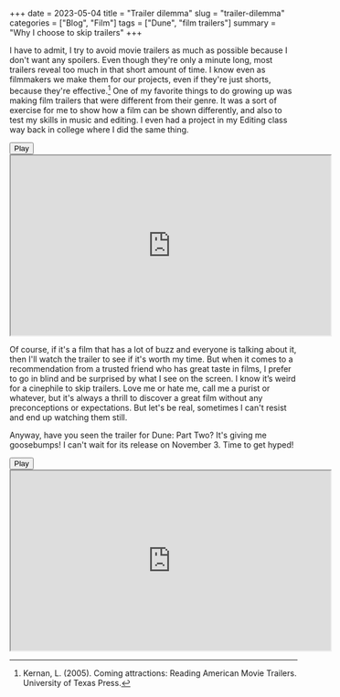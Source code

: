 +++
date = 2023-05-04
title = "Trailer dilemma"
slug = "trailer-dilemma"
categories = ["Blog", "Film"]
tags = ["Dune", "film trailers"]
summary = "Why I choose to skip trailers"
+++

I have to admit, I try to avoid movie trailers as much as possible because I don't want any spoilers. Even though they're only a minute long, most trailers reveal too much in that short amount of time. I know even as filmmakers we make them for our projects, even if they're just shorts, because they're effective.[^1] One of my favorite things to do growing up was making film trailers that were different from their genre. It was a sort of exercise for me to show how a film can be shown differently, and also to test my skills in music and editing. I even had a project in my Editing class way back in college where I did the same thing.

<lite-youtube videoid="yfh8ScwW8Ug" style="background-image: url(&quot;https://i.ytimg.com/vi/yfh8ScwW8Ug/hqdefault.jpg&quot;);" class="lyt-activated"><button type="button" class="lty-playbtn"><span class="lyt-visually-hidden">Play</span></button><iframe width="560" height="315" title="Play" allow="accelerometer; autoplay; encrypted-media; gyroscope; picture-in-picture" allowfullscreen="" src="https://www.youtube-nocookie.com/embed/yfh8ScwW8Ug?autoplay"></iframe></lite-youtube>

Of course, if it's a film that has a lot of buzz and everyone is talking about it, then I'll watch the trailer to see if it's worth my time. But when it comes to a recommendation from a trusted friend who has great taste in films, I prefer to go in blind and be surprised by what I see on the screen. I know it’s weird for a cinephile to skip trailers. Love me or hate me, call me a purist or whatever, but it's always a thrill to discover a great film without any preconceptions or expectations. But let's be real, sometimes I can't resist and end up watching them still.

Anyway, have you seen the trailer for Dune: Part Two? It's giving me goosebumps! I can't wait for its release on November 3. Time to get hyped!

<lite-youtube videoid="Way9Dexny3w" style="background-image: url(&quot;https://i.ytimg.com/vi/Way9Dexny3w/hqdefault.jpg&quot;);" class="lyt-activated"><button type="button" class="lty-playbtn"><span class="lyt-visually-hidden">Play</span></button><iframe width="560" height="315" title="Play" allow="accelerometer; autoplay; encrypted-media; gyroscope; picture-in-picture" allowfullscreen="" src="https://www.youtube-nocookie.com/embed/Way9Dexny3w?autoplay"></iframe></lite-youtube>



[^1]: Kernan, L. (2005). Coming attractions: Reading American Movie Trailers. University of Texas Press. 